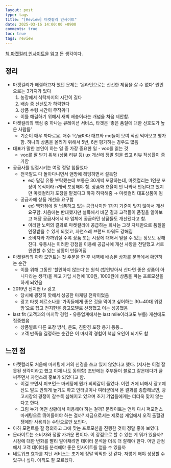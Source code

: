 ```yaml
---
layout: post
type: tags
title: "[Review] 마켓컬리 인사이트"
date: 2025-03-16 14:00:00 +0900
comments: true
toc: true
tags: review
---
```


[책 마켓컬리 인사이트](https://product.kyobobook.co.kr/detail/S000001686937)을 읽고 든 생각이다.

## 정리

- 마켓컬리가 해결하고자 했던 문제는 ‘온라인으로는 신선한 제품을 살 수 없다’ 원인으로는 3가지가 있다
    1. 농장에서 식탁까지의 시간이 길다
    2. 배송 중 신선도가 하락한다
    3. 상품 수령 시간이 무작위다
    - 이를 해결하기 위해서 새벽 배송이라는 개념을 처음 제안함.
- 마켓컬리의 핵심 중 하나는 큐레이션 서비스, 타겟은 ‘좋은 품질에 대한 선호도가 높은 사람들’
    - 기준이 매우 까다로움. 매주 목/금마다 대표와 md들이 모여 직접 먹어보고 평가함. 하나의 상품을 올리기 위해서 5번, 6번 평가하는 경우도 많음
- 대표가 말한 본인이 하는 일 중 가장 중요한 일 - voc를 읽는 것
    - voc를 잘 받기 위해 (상품 리뷰 등) ux 개선에 정말 힘을 썼고 리뷰 작성률이 증가함
- 공급사를 입점시키는 여정 정말 힘들었다
    - 전국팔도 다 돌아다니면서 맨땅에 헤딩하면서 설득함
        - ex) 달걀 유통 부탁했는데 보통은 30개씩 포장하는데, 마켓컬리는 1인분 포장이 목적이라 n개씩 포장해야 함. 상품화 효율이 안 나와서 안된다고 했지만 마켓컬리가 포장을 맡겠다고 하자 허락해줌 → 마켓컬리 대표상품이 됨
    - 공급사에 상품 개선을 요구함
        - ex) 백화점에 잘 납품하고 있는 공급사지만 1가지 기준이 맞지 않아서 개선 요구함. 처음에는 반대했지만 설득해서 바꾼 결과 고객들이 품질을 알아보고 해당 공급사에서 타 업체에 공급하던 상품들도 개선됐다고 함.
        - 이러한 노력의 결과로 마켓컬리에 공급하는 회사는 그것 자체만으로 품질을 인정받을 수 있게 되었고, 자연스레 브랜드 파워도 강해짐
        - 소비자와 가까워질 수록 상품 또는 시장에 대해서 얻을 수 있는 정보도 강해진다. 유통사는 이러한 강점을 이용해 공급사에 개선 사항을 전달했고 서로 윈윈할 수 있는 상황이 만들어짐
- 마켓컬리의 아하 모먼트는 첫 주문을 한 후 새벽에 배송된 상자를 문앞에서 확인하는 순간
    - 이를 위해 그동안 ‘할인하지 않는다’는 원칙 (할인받아서 산다면 좋은 상품이 아니다라는 생각)을 깨고 가입 시점에 100원, 1000원에 상품을 파는 프로모션을 하게 되었음
- 2019년 전지현 tv 광고
    - 당시에 굉장히 핫해서 성공한 마케팅 전략이었음
    - 광고 타겟 페르소나를 ‘가족들에게 좋은 것을 먹이고 싶어하는 30~40대 워킹맘’으로 잡고 전지현을 광고모델로 선정했고 이는 성공했음
- last fit (고객과의 마지막 경험 - 유통업계에서는 last mile이라고도 부름) 개선에도 집중했음
    - 상품별로 다른 포장 방식, 온도, 친환경 포장 용기 등등…
    - 고객 만족을 결정하는 순간은 이 마지막 경험이 핵심 요인이 되기도 함

## 느낀 점

- 마켓컬리도 처음에 마케팅에 거의 신경을 쓰고 있지 않았다고 했다. (저자는 이걸 잘못된 생각이라고 했고 이제 나도 동의함) 초반에는 주부들이 블로그 같은데다가 글 써주면서 자연스레 홍보가 되었다고 함.
    - 이걸 보면서 퍼포먼스 마케팅에 뭔가 회의감이 들었다. 이런 거에 비해서 광고예산도 말도 안되게 높기도 하고 인터넷이나 여러군데서 본 결과를 종합해보면, 광고시장의 경쟁이 갈수록 심해지고 있으며 초기 기업들에게는 더더욱 맞지 않는다고 한다.
    - 그럼 누가 어떤 상황에서 이용해야 하는 걸까? 문라이트는 언제 다시 퍼포먼스 마케팅으로 뛰어들어야 하는 걸까? 지금으로서는 제로섬 게임에서 오직 출혈경쟁에만 사용되는 수단으로만 보인다.
- 아하 모먼트를 잘 정의하고 그에 맞는 프로모션을 진행한 것이 정말 좋아 보였다.
- 문라이트는 소비자와 정말 가까운 편이다. 이 강점으로 할 수 있는 게 뭐가 있을까? 시장에 대한 변화를 빨리 알아채려면 데이터 분석을 더욱 더 잘해야 한다. 어떤 관점에서 고객 데이터를 분석해야 좋은 인사이트를 얻을 수 있을까
- 네트워크 효과를 지닌 서비스는 초기에 정말 막막한 것 같다. 저렇게 해야 성장할 수 있구나 싶다. 아직도 잘 모르겠다.